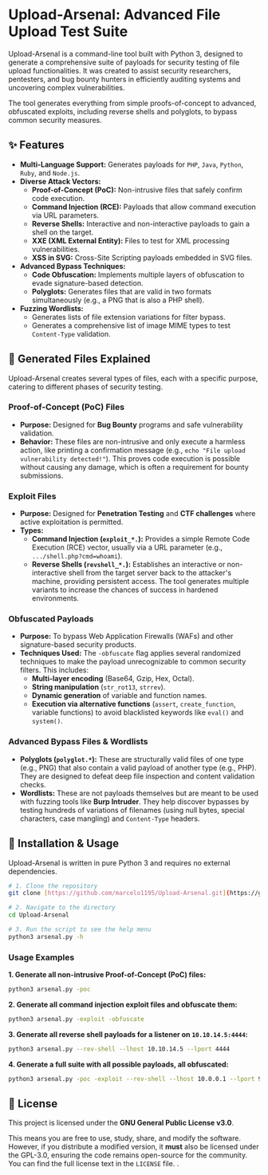 # Upload-Arsenal: Advanced File Upload Test Suite

Upload-Arsenal is a command-line tool built with Python 3, designed to generate a comprehensive suite of payloads for security testing of file upload functionalities. It was created to assist security researchers, pentesters, and bug bounty hunters in efficiently auditing systems and uncovering complex vulnerabilities.

The tool generates everything from simple proofs-of-concept to advanced, obfuscated exploits, including reverse shells and polyglots, to bypass common security measures.

## ✨ Features

- **Multi-Language Support:** Generates payloads for `PHP`, `Java`, `Python`, `Ruby`, and `Node.js`.
- **Diverse Attack Vectors:**
    - **Proof-of-Concept (PoC):** Non-intrusive files that safely confirm code execution.
    - **Command Injection (RCE):** Payloads that allow command execution via URL parameters.
    - **Reverse Shells:** Interactive and non-interactive payloads to gain a shell on the target.
    - **XXE (XML External Entity):** Files to test for XML processing vulnerabilities.
    - **XSS in SVG:** Cross-Site Scripting payloads embedded in SVG files.
- **Advanced Bypass Techniques:**
    - **Code Obfuscation:** Implements multiple layers of obfuscation to evade signature-based detection.
    - **Polyglots:** Generates files that are valid in two formats simultaneously (e.g., a PNG that is also a PHP shell).
- **Fuzzing Wordlists:**
    - Generates lists of file extension variations for filter bypass.
    - Generates a comprehensive list of image MIME types to test `Content-Type` validation.

## 🔬 Generated Files Explained

Upload-Arsenal creates several types of files, each with a specific purpose, catering to different phases of security testing.

### Proof-of-Concept (PoC) Files
- **Purpose:** Designed for **Bug Bounty** programs and safe vulnerability validation.
- **Behavior:** These files are non-intrusive and only execute a harmless action, like printing a confirmation message (e.g., `echo "File upload vulnerability detected!"`). This proves code execution is possible without causing any damage, which is often a requirement for bounty submissions.

### Exploit Files
- **Purpose:** Designed for **Penetration Testing** and **CTF challenges** where active exploitation is permitted.
- **Types:**
    - **Command Injection (`exploit_*.`):** Provides a simple Remote Code Execution (RCE) vector, usually via a URL parameter (e.g., `.../shell.php?cmd=whoami`).
    - **Reverse Shells (`revshell_*.`):** Establishes an interactive or non-interactive shell from the target server back to the attacker's machine, providing persistent access. The tool generates multiple variants to increase the chances of success in hardened environments.

### Obfuscated Payloads
- **Purpose:** To bypass Web Application Firewalls (WAFs) and other signature-based security products.
- **Techniques Used:** The `-obfuscate` flag applies several randomized techniques to make the payload unrecognizable to common security filters. This includes:
    - **Multi-layer encoding** (Base64, Gzip, Hex, Octal).
    - **String manipulation** (`str_rot13`, `strrev`).
    - **Dynamic generation** of variable and function names.
    - **Execution via alternative functions** (`assert`, `create_function`, variable functions) to avoid blacklisted keywords like `eval()` and `system()`.

### Advanced Bypass Files & Wordlists
- **Polyglots (`polyglot.*`):** These are structurally valid files of one type (e.g., PNG) that also contain a valid payload of another type (e.g., PHP). They are designed to defeat deep file inspection and content validation checks.
- **Wordlists:** These are not payloads themselves but are meant to be used with fuzzing tools like **Burp Intruder**. They help discover bypasses by testing hundreds of variations of filenames (using null bytes, special characters, case mangling) and `Content-Type` headers.

## 🚀 Installation & Usage

Upload-Arsenal is written in pure Python 3 and requires no external dependencies.

```bash
# 1. Clone the repository
git clone [https://github.com/marcelo1195/Upload-Arsenal.git](https://github.com/marcelo1195/Upload-Arsenal.git)

# 2. Navigate to the directory
cd Upload-Arsenal

# 3. Run the script to see the help menu
python3 arsenal.py -h
```

### Usage Examples

**1. Generate all non-intrusive Proof-of-Concept (PoC) files:**
```bash
python3 arsenal.py -poc
```

**2. Generate all command injection exploit files and obfuscate them:**
```bash
python3 arsenal.py -exploit -obfuscate
```

**3. Generate all reverse shell payloads for a listener on `10.10.14.5:4444`:**
```bash
python3 arsenal.py --rev-shell --lhost 10.10.14.5 --lport 4444
```

**4. Generate a full suite with all possible payloads, all obfuscated:**
```bash
python3 arsenal.py -poc -exploit --rev-shell --lhost 10.0.0.1 --lport 9001 -obfuscate
```

## 📜 License

This project is licensed under the **GNU General Public License v3.0**.

This means you are free to use, study, share, and modify the software. However, if you distribute a modified version, it **must** also be licensed under the GPL-3.0, ensuring the code remains open-source for the community. You can find the full license text in the `LICENSE` file.
.